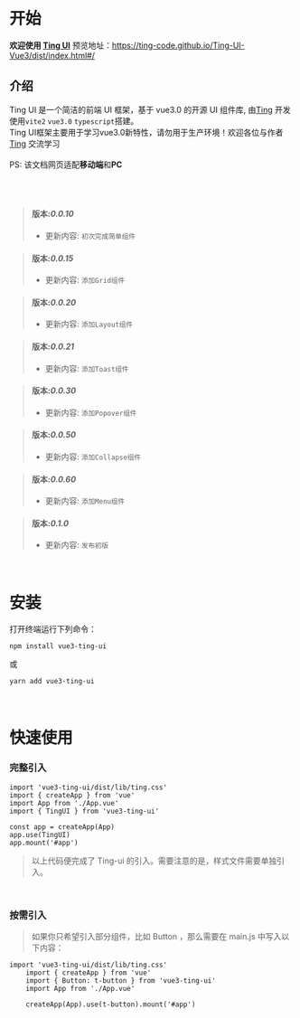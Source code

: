# 开始


**欢迎使用 [Ting UI](https://ting-code.github.io/Ting-UI-Vue3/dist/index.html#/)**
预览地址：https://ting-code.github.io/Ting-UI-Vue3/dist/index.html#/

## 介绍

Ting UI 是一个简洁的前端 UI 框架，基于 vue3.0 的开源 UI 组件库, 由[Ting](https://github.com/TINGCYGF) 开发使用`vite2` `vue3.0` `typescript`搭建。<br>
Ting UI框架主要用于学习vue3.0新特性，请勿用于生产环境！欢迎各位与作者[Ting](https://github.com/TINGCYGF) 交流学习<br><br>
PS: 该文档网页适配**移动端**和**PC**

<br>
<br>


> #### 版本:**_0.0.10_**
>
> - 更新内容: `初次完成简单组件`

> #### 版本:**_0.0.15_**
>
> - 更新内容: `添加Grid组件`

> #### 版本:**_0.0.20_**
>
> - 更新内容: `添加Layout组件`

> #### 版本:**_0.0.21_**
>
> - 更新内容: `添加Toast组件`

> #### 版本:**_0.0.30_**
>
> - 更新内容: `添加Popover组件`

> #### 版本:**_0.0.50_**
>
> - 更新内容: `添加Collapse组件`

> #### 版本:**_0.0.60_**
>
> - 更新内容: `添加Menu组件`

> #### 版本:**_0.1.0_**
>
> - 更新内容: `发布初版`


<br>

# 安装

打开终端运行下列命令：

```
npm install vue3-ting-ui
```

或

```
yarn add vue3-ting-ui
```

<br />

# 快速使用

### 完整引入

```
import 'vue3-ting-ui/dist/lib/ting.css'
import { createApp } from 'vue'
import App from './App.vue'
import { TingUI } from 'vue3-ting-ui'

const app = createApp(App)
app.use(TingUI)
app.mount('#app')
```

> 以上代码便完成了 Ting-ui 的引入。需要注意的是，样式文件需要单独引入。

<br />

### 按需引入

> 如果你只希望引入部分组件，比如 Button ，那么需要在 main.js 中写入以下内容：

```
import 'vue3-ting-ui/dist/lib/ting.css'
    import { createApp } from 'vue'
    import { Button: t-button } from 'vue3-ting-ui'
    import App from './App.vue'

    createApp(App).use(t-button).mount('#app')
```

<br />










